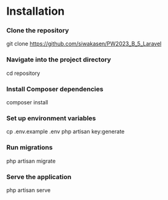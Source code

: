 # Installation

### Clone the repository
git clone https://github.com/siwakasen/PW2023_B_5_Laravel

### Navigate into the project directory
cd repository

### Install Composer dependencies
composer install

### Set up environment variables
cp .env.example .env
php artisan key:generate

### Run migrations
php artisan migrate

### Serve the application
php artisan serve
